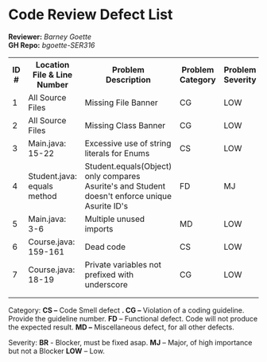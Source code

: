 # Code Review Defect List

**Reviewer:** _Barney Goette_<br>
**GH Repo:** _bgoette-SER316_

<table style="width:100%">
  <tr>
    <th>ID #</th>
    <th>Location<br>File & Line Number</th>
    <th>Problem<br>Description</th>
    <th>Problem<br>Category</th>
    <th>Problem<br>Severity</th>
  </tr>
  <tr>
    <td>1</td>
    <td>All Source Files</td>
    <td>Missing File Banner</td>
    <td>CG</td>
    <td>LOW</td>
  </tr>
  <tr>
    <td>2</td>
    <td>All Source Files</td>
    <td>Missing Class Banner</td>
    <td>CG</td>
    <td>LOW</td>
  </tr>
  <tr>
    <td>3</td>
    <td>Main.java: 15-22</td>
    <td>Excessive use of string literals for Enums</td>
    <td>CS</td>
    <td>LOW</td>
  </tr>
  <tr>
    <td>4</td>
    <td>Student.java: equals method</td>
    <td>Student.equals(Object) only compares Asurite's and Student doesn't enforce unique Asurite ID's</td>
    <td>FD</td>
    <td>MJ</td>
  </tr>
  <tr>
    <td>5</td>
    <td>Main.java: 3-6</td>
    <td>Multiple unused imports</td>
    <td>MD</td>
    <td>LOW</td>
  </tr>
  <tr>
    <td>6</td>
    <td>Course.java: 159-161</td>
    <td>Dead code</td>
    <td>CS</td>
    <td>LOW</td>
  </tr>
  <tr>
    <td>7</td>
    <td>Course.java: 18-19</td>
    <td>Private variables not prefixed with underscore</td>
    <td>CG</td>
    <td>LOW</td>
  </tr>
  <tr>
    <td></td>
    <td></td>
    <td></td>
    <td></td>
    <td></td>
  </tr>
  <tr>
    <td></td>
    <td></td>
    <td></td>
    <td></td>
    <td></td>
  </tr>
</table>

Category: **CS –** Code Smell defect **. CG –** Violation of a coding guideline. Provide the guideline number. **FD** – Functional defect. Code will not produce the expected result. **MD –** Miscellaneous defect, for all other defects.

Severity: **BR** - Blocker, must be fixed asap. **MJ** – Major, of high importance but not a Blocker **LOW** – Low.
